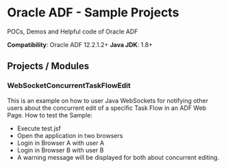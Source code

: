 # Oracle ADF - Sample Projects
POCs, Demos and Helpful code of Oracle ADF

**Compatibility**: Oracle ADF 12.2.1.2+
**Java JDK**: 1.8+

## Projects / Modules

### WebSocketConcurrentTaskFlowEdit
This is an example on how to user Java WebSockets for notifying other users about the concurrent edit of a specific Task Flow in an ADF Web Page.
How to test the Sample:
- Execute test.jsf
- Open the application in two browsers
- Login in Browser A with user A
- Login in Browser B with user B
- A warning message will be displayed for both about concurrent editing.
